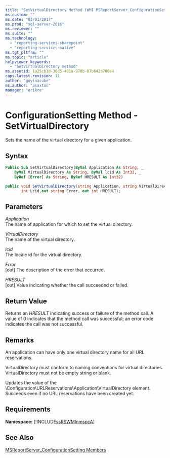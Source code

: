 ```yaml
---
title: "SetVirtualDirectory Method (WMI MSReportServer_ConfigurationSetting) | Microsoft Docs"
ms.custom: ""
ms.date: "03/01/2017"
ms.prod: "sql-server-2016"
ms.reviewer: ""
ms.suite: ""
ms.technology: 
  - "reporting-services-sharepoint"
  - "reporting-services-native"
ms.tgt_pltfrm: ""
ms.topic: "article"
helpviewer_keywords: 
  - "SetVirtualDirectory method"
ms.assetid: 1a25cb1d-38d5-401a-970b-87b642a780e4
caps.latest.revision: 11
author: "guyinacube"
ms.author: "asaxton"
manager: "erikre"
---
```

# ConfigurationSetting Method - SetVirtualDirectory
  Sets the name of the virtual directory for a given application.  
  
## Syntax  
  
```vb  
Public Sub SetVirtualDirectory(ByVal Application As String, _  
    ByVal VirtualDirectory As String, ByVal lcid As Int32, _  
    ByRef [Error] As String, ByRef HRESULT As Int32)  
```  
  
```csharp  
public void SetVirtualDirectory(string Application, string VirtualDirectory,   
       int Lcid,out string Error, out int HRESULT);  
```  
  
## Parameters  
 *Application*  
 The name of application for which to set the virtual directory.  
  
 *VirtualDirectory*  
 The name of the virtual directory.  
  
 *lcid*  
 The locale id for the virtual directory.  
  
 *Error*  
 [out] The description of the error that occurred.  
  
 *HRESULT*  
 [out] Value indicating whether the call succeeded or failed.  
  
## Return Value  
 Returns an *HRESULT* indicating success or failure of the method call. A value of 0 indicates that the method call was successful; an error code indicates the call was not successful.  
  
## Remarks  
 An application can have only one virtual directory name for all URL reservations.  
  
 VirtualDirectory must conform to naming conventions for virtual directories. VirtualDirectory must not be empty string or blank.  
  
 Updates the value of the \Configuration\URLReservations\Application\VirtualDirectory element. Succeeds even if no URL reservations have been created yet.  
  
## Requirements  
 **Namespace:** [!INCLUDE[ssRSWMInmspcA](../../includes/ssrswminmspca-md.md)]  
  
## See Also  
 [MSReportServer_ConfigurationSetting Members](../../reporting-services/wmi-provider-library-reference/msreportserver-configurationsetting-members.md)  
  
  